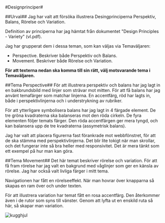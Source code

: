 #Designprinciper#

##Urval##
Jag har valt att försöka illustrera Desingprinciperna Perspektiv, Balans, Rörelse och Variation.

Definition av principerna har jag hämtat från dokumentet "Design Principles - Variety" (vl.pdf).

Jag har grupperat dem i dessa teman, som kan väljas via Temaväljaren:

* Perspective. Beskriver både Perspektiv och Balans.
* Movement. Beskriver både Rörelse och Variation.

**För att texterna nedan ska komma till sin rätt, välj motsvarande tema i Temaväljaren.**

##Tema Perspective##
För att illustrera perspektiv och balans har jag lagt in en bakbrundsbild med linjer som strävar mot mitten.
För att få balans har jag använt temafärger som matchar linjerna. En accentfärg, röd har lagts in, både i perspektivlinjerna och i understrykning av rubriker.

För att ytterligare symbolisera balans har jag lagt in 4 färgade element. De tre gröna kvadraterna ska balanseras mot den röda cirkeln.
De fyra elementen följer temats färger. Den röda accentfärgen ger mera tyngd, och kan balansera upp de tre kvadraterna (assymetrisk balans).

Jag har valt att placera figurerna fast förankrade mot webbfönstret, för att de ska stämma med perspektivlinjerna. Det blir lite tokigt när man skrollar, och det fungerar inte så bra heller med responsivitet. Det är mera tänkt som ett exempel på hur man kan göra.

<div class="balance1"></div>
<div class="balance2"></div>
<div class="balance3"></div>
<div class="balance4"></div>

##Tema Movement##
Det här temat beskriver rörelse och variation. För att få fram rörelse har jag valt en bakgrund med våglinjer som ger en känsla av rörelse.
Jag har också valt livliga färger i mitt tema.

Navigationen har fått en rörelseeffekt. När man hovrar över knapparna så skapas en ram över och under texten.

För att illustrera variation har temat fått en rosa accentfärg. Den återkommer även i de rutor som syns till vänster.
Genom att lyfta ut en enskild ruta så här, så skapar man variation.

<img class="kugghjul" src="img/kugghjul.jpg" alt="kugghjul">
<div class="variety1"></div><div class="variety2"></div><div class="variety3"></div><div class="variety4"></div><div class="variety5"></div><div class="variety6"></div>
